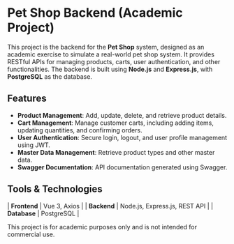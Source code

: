 # Pet Shop Backend (Academic Project)

This project is the backend for the **Pet Shop** system, designed as an academic exercise to simulate a real-world pet shop system. It provides RESTful APIs for managing products, carts, user authentication, and other functionalities. The backend is built using **Node.js** and **Express.js**, with **PostgreSQL** as the database.

## Features

- **Product Management**: Add, update, delete, and retrieve product details.
- **Cart Management**: Manage customer carts, including adding items, updating quantities, and confirming orders.
- **User Authentication**: Secure login, logout, and user profile management using JWT.
- **Master Data Management**: Retrieve product types and other master data.
- **Swagger Documentation**: API documentation generated using Swagger.

## Tools & Technologies

| **Frontend** | Vue 3, Axios |
| **Backend** | Node.js, Express.js, REST API |
| **Database** | PostgreSQL |

This project is for academic purposes only and is not intended for commercial use.
